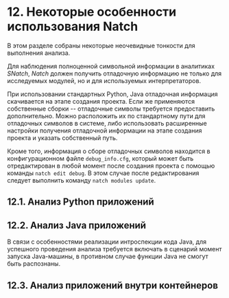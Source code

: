 <div style="page-break-before:always;">
</div>

# <a name="natch_features"></a>12. Некоторые особенности использования Natch

В этом разделе собраны некоторые неочевидные тонкости для выполнения анализа.

Для наблюдения полноценной символьной информации в аналитиках *SNatch*, *Natch*
должен получить отладочную информацию не только для исследуемых модулей, но и для
используемых интерпретаторов.

При использовании стандартных Python, Java отладочная информация скачивается на
этапе создания проекта. Если же применяются собственные сборки -- отладочные символы
требуется предоставить дополнительно. Можно расположить их по стандартному пути для
отладочных символов в системе, либо использовать расширенные настройки получения
отладочной информации на этапе создания проекта и указать собственный путь.

Кроме того, информация о сборе отладочных символов находится в конфигурационном файле
`debug_info.cfg`, который может быть отредактирован в любой момент после создания проекта
с помощью команды `natch edit debug`.
В этом случае после редактирования следует выполнить команду `natch modules update`.

## <a name="features_python"></a>12.1. Анализ Python приложений

## <a name="features_java"></a>12.2. Анализ Java приложений

В связи с особенностями реализации интроспекции кода Java, для успешного проведения анализа
требуется включать в сценарий момент запуска Java-машины, в противном случае функции Java
не смогут быть распознаны.

## <a name="features_container"></a>12.3. Анализ приложений внутри контейнеров

